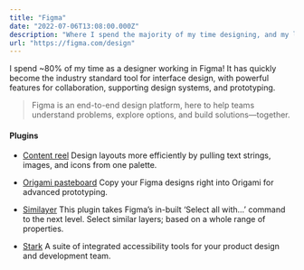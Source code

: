```yaml
---
title: "Figma"
date: "2022-07-06T13:08:00.000Z"
description: "Where I spend the majority of my time designing, and my list of plugins."
url: "https://figma.com/design"
---
```


I spend ~80% of my time as a designer working in Figma! It has quickly become the industry standard tool for interface design, with powerful features for collaboration, supporting design systems, and prototyping.

> Figma is an end-to-end design platform, here to help teams understand problems, explore options, and build solutions—together.

#### Plugins
- [Content reel](https://www.figma.com/community/plugin/731627216655469013/Content-Reel) Design layouts more efficiently by pulling text strings, images, and icons from one palette. 

- [Origami pasteboard](https://www.figma.com/community/plugin/832268423801619787/Origami-Pasteboard) Copy your Figma designs right into Origami for advanced prototyping.

- [Similayer](https://www.figma.com/community/plugin/735733267883397781/Similayer) This plugin takes Figma’s in-built ‘Select all with...’ command to the next level. Select similar layers; based on a whole range of properties.

- [Stark](https://www.figma.com/community/plugin/732603254453395948/Stark) A suite of integrated accessibility tools for your product design and development team.